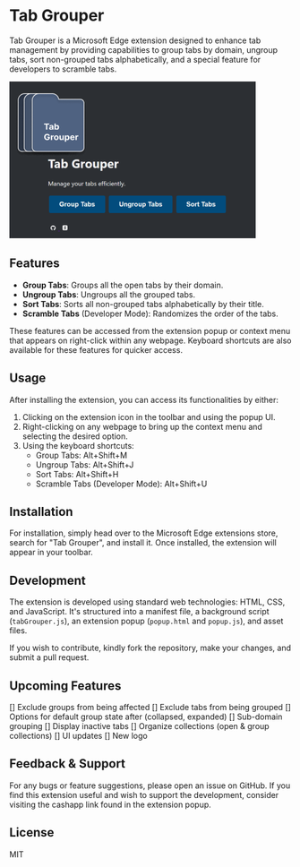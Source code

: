 # Tab Grouper

Tab Grouper is a Microsoft Edge extension designed to enhance tab management by providing capabilities to group tabs by domain, ungroup tabs, sort non-grouped tabs alphabetically, and a special feature for developers to scramble tabs.

![Tab Grouper Logo](./assets/promo.png)

## Features

- **Group Tabs**: Groups all the open tabs by their domain.
- **Ungroup Tabs**: Ungroups all the grouped tabs.
- **Sort Tabs**: Sorts all non-grouped tabs alphabetically by their title.
- **Scramble Tabs** (Developer Mode): Randomizes the order of the tabs.

These features can be accessed from the extension popup or context menu that appears on right-click within any webpage. Keyboard shortcuts are also available for these features for quicker access.

## Usage

After installing the extension, you can access its functionalities by either:

1. Clicking on the extension icon in the toolbar and using the popup UI.
2. Right-clicking on any webpage to bring up the context menu and selecting the desired option.
3. Using the keyboard shortcuts:
    - Group Tabs: Alt+Shift+M
    - Ungroup Tabs: Alt+Shift+J
    - Sort Tabs: Alt+Shift+H
    - Scramble Tabs (Developer Mode): Alt+Shift+U

## Installation

For installation, simply head over to the Microsoft Edge extensions store, search for "Tab Grouper", and install it. Once installed, the extension will appear in your toolbar.

## Development

The extension is developed using standard web technologies: HTML, CSS, and JavaScript. It's structured into a manifest file, a background script (`tabGrouper.js`), an extension popup (`popup.html` and `popup.js`), and asset files.

If you wish to contribute, kindly fork the repository, make your changes, and submit a pull request.

## Upcoming Features 
[] Exclude groups from being affected
[] Exclude tabs from being grouped
[] Options for default group state after (collapsed, expanded)
[] Sub-domain grouping
[] Display inactive tabs
[] Organize collections (open & group collections)
[] UI updates
[] New logo

## Feedback & Support

For any bugs or feature suggestions, please open an issue on GitHub. If you find this extension useful and wish to support the development, consider visiting the cashapp link found in the extension popup.

## License

MIT
